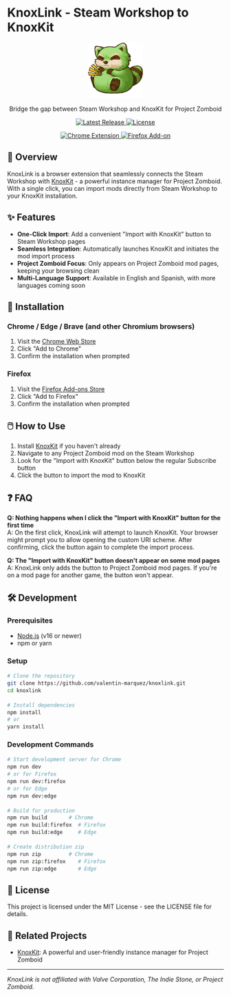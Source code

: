 # KnoxLink - Steam Workshop to KnoxKit

<div align="center">
  <img src="./src/public/icon/128.png" alt="KnoxLink Logo" width="128" height="128" />
  <p>Bridge the gap between Steam Workshop and KnoxKit for Project Zomboid</p>

  <p>
    <a href="https://github.com/valentin-marquez/knoxlink/releases/latest">
      <img src="https://img.shields.io/github/v/release/valentin-marquez/knoxlink?include_prereleases" alt="Latest Release">
    </a>
    <a href="https://github.com/valentin-marquez/knoxlink/blob/main/LICENSE">
      <img src="https://img.shields.io/github/license/valentin-marquez/knoxlink" alt="License">
    </a>
  </p>

  <p>
    <a href="https://chrome.google.com/webstore/detail/knoxlink/fopkfokkcmmhgjjdlbjjmdgkffddjbpm">
      <img src="https://img.shields.io/badge/Chrome-Extension-green" alt="Chrome Extension">
    </a>
    <a href="https://addons.mozilla.org/es-ES/firefox/addon/knoxlink/">
      <img src="https://img.shields.io/badge/Firefox-Add--on-orange" alt="Firefox Add-on">
    </a>
  </p>
</div>

## 🎯 Overview

KnoxLink is a browser extension that seamlessly connects the Steam Workshop with [KnoxKit](https://github.com/valentin-marquez/KnoxKit) - a powerful instance manager for Project Zomboid. With a single click, you can import mods directly from Steam Workshop to your KnoxKit installation.

## ✨ Features

- **One-Click Import**: Add a convenient "Import with KnoxKit" button to Steam Workshop pages
- **Seamless Integration**: Automatically launches KnoxKit and initiates the mod import process
- **Project Zomboid Focus**: Only appears on Project Zomboid mod pages, keeping your browsing clean
- **Multi-Language Support**: Available in English and Spanish, with more languages coming soon

## 🔧 Installation

### Chrome / Edge / Brave (and other Chromium browsers)
1. Visit the [Chrome Web Store](https://chrome.google.com/webstore/detail/knoxlink/fopkfokkcmmhgjjdlbjjmdgkffddjbpm)
2. Click "Add to Chrome"
3. Confirm the installation when prompted

### Firefox
1. Visit the [Firefox Add-ons Store](https://addons.mozilla.org/en-US/firefox/addon/knoxlink/)
2. Click "Add to Firefox"
3. Confirm the installation when prompted

## 🖱️ How to Use

1. Install [KnoxKit](https://github.com/valentin-marquez/KnoxKit) if you haven't already
2. Navigate to any Project Zomboid mod on the Steam Workshop
3. Look for the "Import with KnoxKit" button below the regular Subscribe button
4. Click the button to import the mod to KnoxKit

## ❓ FAQ

**Q: Nothing happens when I click the "Import with KnoxKit" button for the first time**  
A: On the first click, KnoxLink will attempt to launch KnoxKit. Your browser might prompt you to allow opening the custom URI scheme. After confirming, click the button again to complete the import process.

**Q: The "Import with KnoxKit" button doesn't appear on some mod pages**  
A: KnoxLink only adds the button to Project Zomboid mod pages. If you're on a mod page for another game, the button won't appear.


## 🛠️ Development

### Prerequisites
- [Node.js](https://nodejs.org/) (v16 or newer)
- npm or yarn

### Setup
```bash
# Clone the repository
git clone https://github.com/valentin-marquez/knoxlink.git
cd knoxlink

# Install dependencies
npm install
# or
yarn install
```

### Development Commands
```bash
# Start development server for Chrome
npm run dev
# or for Firefox
npm run dev:firefox
# or for Edge
npm run dev:edge

# Build for production
npm run build       # Chrome
npm run build:firefox  # Firefox
npm run build:edge     # Edge

# Create distribution zip
npm run zip         # Chrome
npm run zip:firefox    # Firefox
npm run zip:edge       # Edge
```

## 📄 License

This project is licensed under the MIT License - see the LICENSE file for details.

## 🤝 Related Projects

- [KnoxKit](https://github.com/valentin-marquez/KnoxKit): A powerful and user-friendly instance manager for Project Zomboid

---

*KnoxLink is not affiliated with Valve Corporation, The Indie Stone, or Project Zomboid.*